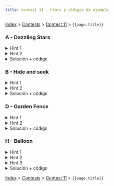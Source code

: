 ```yaml
---
title: contest 11 - hints y códigos de ejemplo
---
```


[Index](../index) > [Contests](../contests) > [Contest 11](../contests#contest-11) > ```{{page.title}}```

### A - Dazzling Stars
<details> 
  <summary>Hint 1</summary>
  Se puede reinterpretar como ver si existe un vector (o dirección con sentido) donde al proyectar las estrellas nunca aparezca una estrella de mayor brillo antes que una de menor brillo. Siempre existirá esta dirección si los vectores que van de estrellas de menor brillo a mayor brillo no son incompatibles.
</details>
<details> 
  <summary>Hint 2</summary>   
  Si ordenamos los vectores que van de menor a mayor brillo por ángulo, serán compatibles si existe un rango de 180 que los contiene a todos.
</details>
<details> 
  <summary>Solución + código</summary>
  Basta hacer un sweepline radial con eventos de inicio y final de rango para cada vector. Si tenemos un vector v, agregaremos sus rotaciones en +- 90 grados al sweepline como inicio y fin de rango. Si al recorrer los eventos en orden en algún momento todos los rangos están activos la respuesta será Y.
  <a href="https://github.com/BenjaminRubio/CompetitiveProgramming/blob/master/Problems/Matcomgrader/DazzlingStars.cpp">Código de ejemplo</a>
</details>

### B - Hide and seek
<details> 
  <summary>Hint 1</summary>
  Piensen en como hacer un sweepline radial desde cada seeking kid donde hayan eventos de comienzo de pared, fin de pared y hiding kid. En el sweepline deben mantener ordenadas las paredes activas en orden de distancia al seeking kid.
</details>
<details>
  <summary>Hint 2</summary>
  Ordenar los eventos de cada sweepline se hace de forma estándar, la dificultad de este problema radica en el orden de los segmentos activos durante el sweepline. Un posible comparador para usar un set para el orden puede ser, dados dos segmentos activos AB y CD, si A empieza después que C entonces A será menor si CA x CD > 0 (producto cruz).
</details>
<details>
  <summary>Solución + código</summary>
  Dado el sweepline explicado en los hints siempre que un evento hiding kid tenga posición menor a todos los segmentos activos (basta comparar con el más cercano), entonces será visible desde el seeking kid analizado.
  <a href="https://github.com/BenjaminRubio/CompetitiveProgramming/blob/master/Problems/URI/HideAndSeek.cpp">Código de ejemplo</a>
</details>

### D - Garden Fence
<details> 
  <summary>Hint 1</summary>
  Notemos que a menos que el óptimo sea dejar todos los árboles a un lado, la solución siempre será una recta que separa dos árboles de cada tipo. De hecho se puede mostrar que el óptimo siempre puede ser alcnzado con una rotación infinitesimal de alguna recta que una dos árboles de cada tipo. Piensen en una forma de recorrer todas las rectas uniendo árboles de tipos distintos considerando el costo de elegirla (en una rotación infinitesimal).
</details>
<details> 
  <summary>Hint 2</summary>
  Podemos considerar todas estas en tiempo rectas realizando P sweeplines radiales desde cada árbole de tipo P. Usando dos punteros sobre el orden de un sweepline radial de un árbol de tipo P es posible acumular y actualizar el costo en tiempo amortizado O(n). Basta acumular cada vez que se avanze el puntero de un rango de 180 el segundo puntero hasta el final del rango. Luego de hacer todos los sweepline, la instancia de menor costo será la respuesta.
</details>
<details> 
  <summary>Solución + código</summary>
  Basta implementar los hints. Tener cuidado con puntos colineales, en caso de empate en el sweepline radial siempre conviene usar primero el punto a menor distancia y saltarse el resto para el sweepline (igual deben ser acumulados para el costo).
  <a href="https://github.com/BenjaminRubio/CompetitiveProgramming/blob/master/Problems/URI/GardenFence.cpp">Código de ejemplo</a>
</details>

### H - Balloon
<details>
  <summary>Hint 1</summary>
  Cada segmento si es inclinado libera globos o hacia otro segmento o hacia el vacío, esto forma un DAG (directed acyclic graph) de los segmentos sobre el cual podemos aplicar programación dinámica para encontrar la solución al problema. Piensen en cómo armar el dag usando un sweepline sobre eventos ordenados por eje x con eventos inicio de segmento, fin de segmento y globo.
</details>
<details>
  <summary>Hint 2</summary>
  Si usamos un sweepline como descrito y mantenemos un set ordenado con los segmentos activos podremos armar el DAG. Para mantener los segmentos ordenados basta usar un comparador de pares de segmentos y usar un set. Dados dos segmentos AB y CD si A.x > C.x entonces AB estará bajo CD si CA x XD < 0.
</details>
<details>
  <summary>Hint 3</summary>
  Podemos armar el dag uniendo cada al segmento que va justo más arriba en el set, esto se define al momento de agregar el segmento si está inclinado hacia la izquierda o al momento de eliminarlo si está inclinado hacia la derecha (Pueden usar upper_bound en c++ para buscar el siguiente segmento). También debemos recordar el menor segmento del set en cada evento globo, pues será el primero con que choca el globo (la respuesta de este globo será evaluar el dp en el segmento con que chocó primero).
</details>
<details>
  <summary>Solución + código</summary>
  Dado el DAG descrito en los hints basta armar un algoritmo de programación dinámica que resuelve el problema. Cada segmento busca la respuesta en el segmento al que apunta, en caso de apuntar a un segmento no inclinado se queda en esa posición y en caso contrario se sigue preguntando.
  <a href="https://github.com/BenjaminRubio/CompetitiveProgramming/blob/master/Problems/URI/Balloon.cpp">Código de ejemplo</a>
</details>

<!-- <details>
  <summary>Hint</summary>
</details>
<details>
  <summary>Solución + código</summary>
  <a href="">Código de ejemplo</a>
</details> -->

[Index](../index) > [Contests](../contests) > [Contest 11](../contests#contest-11) > ```{{page.title}}```
